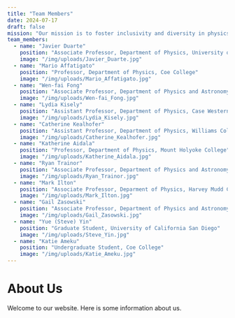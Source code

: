 ```yaml
---
title: "Team Members"
date: 2024-07-17
draft: false
mission: "Our mission is to foster inclusivity and diversity in physics and astronomy education by creating an accessible, searchable online repository that highlights the contributions of historically marginalized scientists. We strive to support the retention and identity development of marginalized students in these fields by providing educators with the resources needed to incorporate diverse role models into their courses. Our values include integrity in our research and representation, innovation in educational resources, excellence in creating comprehensive and reliable content, collaboration across disciplines and backgrounds, and respect for the diverse contributions that have shaped and continue to shape the fields of physics and astronomy."
team_members:
  - name: "Javier Duarte"
    position: "Associate Professor, Department of Physics, University of California San Diego"
    image: "/img/uploads/Javier_Duarte.jpg"
  - name: "Mario Affatigato"
    position: "Professor, Department of Physics, Coe College"
    image: "/img/uploads/Mario_Affatigato.jpg"
  - name: "Wen-fai Fong"
    position: "Associate Professor, Department of Physics and Astronomy, Northwestern University"
    image: "/img/uploads/Wen-fai_Fong.jpg"
  - name: "Lydia Kisely"
    position: "Assistant Professor, Department of Physics, Case Western Reserve University"
    image: "/img/uploads/Lydia_Kisely.jpg"
  - name: "Catherine Kealhofer"
    position: "Assistant Professor, Department of Physics, Williams College"
    image: "/img/uploads/Catherine_Kealhofer.jpg"
  - name: "Katherine Aidala"
    position: "Professor, Department of Physics, Mount Holyoke College"
    image: "/img/uploads/Katherine_Aidala.jpg"
  - name: "Ryan Trainor"
    position: "Associate Professor, Department of Physics and Astronomy, Franklin and Marshall College"
    image: "/img/uploads/Ryan_Trainor.jpg"
  - name: "Mark Ilton"
    position: "Associate Professor, Deparment of Physics, Harvey Mudd College"
    image: "/img/uploads/Mark_Ilton.jpg"
  - name: "Gail Zasowski"
    position: "Associate Professor, Department of Physics and Astronomy, University of Utah"
    image: "/img/uploads/Gail_Zasowski.jpg"
  - name: "Yue (Steve) Yin"
    position: "Graduate Student, University of California San Diego"
    image: "/img/uploads/Steve_Yin.jpg"
  - name: "Katie Ameku"
    position: "Undergraduate Student, Coe College"
    image: "/img/uploads/Katie_Ameku.jpg"
---
```


# About Us

Welcome to our website. Here is some information about us.